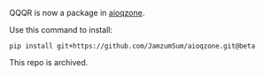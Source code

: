 QQQR is now a package in [aioqzone][aioqzone].

Use this command to install:
```
pip install git+https://github.com/JamzumSum/aioqzone.git@beta
```

This repo is archived.

[aioqzone]: https://github.com/JamzumSum/aioqzone "A new package containing QQQR and Qzone API"

